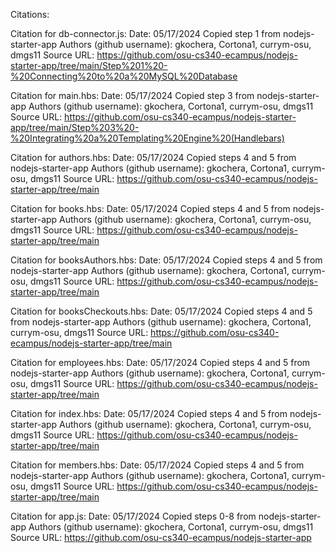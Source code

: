 Citations:

Citation for db-connector.js:
Date: 05/17/2024
Copied step 1 from nodejs-starter-app
Authors (github username): gkochera, Cortona1, currym-osu, dmgs11
Source URL: https://github.com/osu-cs340-ecampus/nodejs-starter-app/tree/main/Step%201%20-%20Connecting%20to%20a%20MySQL%20Database

Citation for main.hbs:
Date: 05/17/2024
Copied step 3 from nodejs-starter-app
Authors (github username): gkochera, Cortona1, currym-osu, dmgs11
Source URL: https://github.com/osu-cs340-ecampus/nodejs-starter-app/tree/main/Step%203%20-%20Integrating%20a%20Templating%20Engine%20(Handlebars)

Citation for authors.hbs:
Date: 05/17/2024
Copied steps 4 and 5 from nodejs-starter-app
Authors (github username): gkochera, Cortona1, currym-osu, dmgs11
Source URL: https://github.com/osu-cs340-ecampus/nodejs-starter-app/tree/main

Citation for books.hbs:
Date: 05/17/2024
Copied steps 4 and 5 from nodejs-starter-app
Authors (github username): gkochera, Cortona1, currym-osu, dmgs11
Source URL: https://github.com/osu-cs340-ecampus/nodejs-starter-app/tree/main

Citation for booksAuthors.hbs:
Date: 05/17/2024
Copied steps 4 and 5 from nodejs-starter-app
Authors (github username): gkochera, Cortona1, currym-osu, dmgs11
Source URL: https://github.com/osu-cs340-ecampus/nodejs-starter-app/tree/main

Citation for booksCheckouts.hbs:
Date: 05/17/2024
Copied steps 4 and 5 from nodejs-starter-app
Authors (github username): gkochera, Cortona1, currym-osu, dmgs11
Source URL: https://github.com/osu-cs340-ecampus/nodejs-starter-app/tree/main

Citation for employees.hbs:
Date: 05/17/2024
Copied steps 4 and 5 from nodejs-starter-app
Authors (github username): gkochera, Cortona1, currym-osu, dmgs11
Source URL: https://github.com/osu-cs340-ecampus/nodejs-starter-app/tree/main

Citation for index.hbs:
Date: 05/17/2024
Copied steps 4 and 5 from nodejs-starter-app
Authors (github username): gkochera, Cortona1, currym-osu, dmgs11
Source URL: https://github.com/osu-cs340-ecampus/nodejs-starter-app/tree/main

Citation for members.hbs:
Date: 05/17/2024
Copied steps 4 and 5 from nodejs-starter-app
Authors (github username): gkochera, Cortona1, currym-osu, dmgs11
Source URL: https://github.com/osu-cs340-ecampus/nodejs-starter-app/tree/main

Citation for app.js:
Date: 05/17/2024
Copied steps 0-8 from nodejs-starter-app
Authors (github username): gkochera, Cortona1, currym-osu, dmgs11
Source URL: https://github.com/osu-cs340-ecampus/nodejs-starter-app

